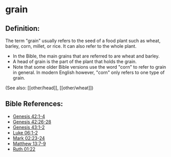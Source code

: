 # grain #

## Definition: ##

The term "grain" usually refers to the seed of a food plant such as wheat, barley, corn, millet, or rice. It can also refer to the whole plant.

* In the Bible, the main grains that are referred to are wheat and barley.
* A head of grain is the part of the plant that holds the grain.
* Note that some older Bible versions use the word "corn" to refer to grain in general. In modern English however, "corn" only refers to one type of grain.

(See also: [[other/head]], [[other/wheat]])

## Bible References: ##

* [Genesis 42:1-4](en/tn/gen/help/42/01)
* [Genesis 42:26-28](en/tn/gen/help/42/26)
* [Genesis 43:1-2](en/tn/gen/help/43/01)
* [Luke 06:1-2](en/tn/luk/help/06/01)
* [Mark 02:23-24](en/tn/mrk/help/02/23)
* [Matthew 13:7-9](en/tn/mat/help/13/07)
* [Ruth 01:22](en/tn/rut/help/01/22)